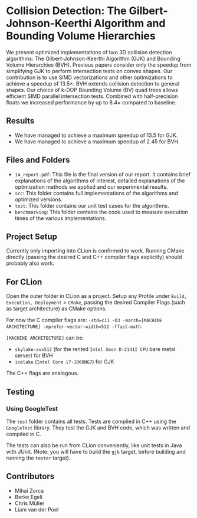 # Collision Detection: The Gilbert-Johnson-Keerthi Algorithm and Bounding Volume Hierarchies 

We present optimized implementations of two 3D collision detection algorithms:  The Gilbert-Johnson-Keerthi Algorithm (GJK) and Bounding Volume Hierarchies (BVH). Previous papers consider only the speedup from simplifying GJK to perform intersection tests on convex shapes. Our contribution is to use SIMD vectorizations and other optimizations to achieve a speedup of $13.5\times$. BVH extends collision detection to general shapes. Our choice of k-DOP Bounding Volume (BV) quad trees allows efficient SIMD parallel intersection tests. Combined with half-precision floats we increased performance by up to $8.4\times$ compared to baseline.

## Results

* We have managed to achieve a maximum speedup of 13.5 for GJK.
* We have managed to achieve a maximum speedup of 2.45 for BVH. 

## Files and Folders
* `14_report.pdf`: This file is the final version of our report. It contains brief explanations of the algorithms of interest, detailed explanations of the optimization methods we applied and our experimental results.
* `src`: This folder contains full implementations of the algorithms and optimized versions.
* `test`: This folder contains our unit test cases for the algorithms. 
* `benchmarking`: This folder contains the code used to measure execution times of the various implementations.

## Project Setup

Currently only importing into CLion is confirmed to work.
Running CMake directly (passing the desired C and C++ compiler flags explicitly) should probably also work.

## For CLion
Open the outer folder in CLion as a project. Setup any Profile under `Build, Execution, Deployment` > `CMake`, passing the desired Compiler Flags (such as target architecture) as CMake options.

For now the C compiler flags are: `-std=c11 -O3 -march=[MACHINE ARCHITECTURE] -mprefer-vector-width=512 -ffast-math`.

`[MACHINE ARCHITECTURE]` can be:
* `skylake-avx512` (for the rented `Intel Xeon D-2141I CPU` bare metal server) for BVH
* `icelake` (`Intel Core i7-1068NG7`) for GJK

The C++ flags are analogous.

## Testing
### Using GoogleTest 
The `test` folder contains all tests.
Tests are compiled in C++ using the `GoogleTest` library. They test the GJK and BVH code, which was written and compiled in C.

The tests can also be run from CLion conveniently, like unit tests in Java with JUnit.
(Note: you will have to build the `gjk` target, before building and running the `tester` target).

## Contributors

* Mihai Zorca
* Berke Egeli
* Chris Müller
* Liam van der Poel

